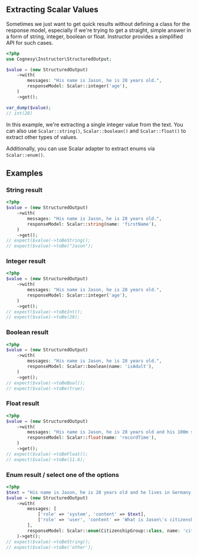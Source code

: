 ## Extracting Scalar Values

Sometimes we just want to get quick results without defining a class for the response model, especially if we're trying to get a straight, simple answer in a form of string, integer, boolean or float. Instructor provides a simplified API for such cases.

```php
<?php
use Cognesy\Instructor\StructuredOutput;

$value = (new StructuredOutput)
    ->with(
        messages: "His name is Jason, he is 28 years old.",
        responseModel: Scalar::integer('age'),
    )
    ->get();

var_dump($value);
// int(28)
```

In this example, we're extracting a single integer value from the text. You can also use `Scalar::string()`, `Scalar::boolean()` and `Scalar::float()` to extract other types of values.

Additionally, you can use Scalar adapter to extract enums via `Scalar::enum()`.


## Examples

### String result

```php
<?php
$value = (new StructuredOutput)
    ->with(
        messages: "His name is Jason, he is 28 years old.",
        responseModel: Scalar::string(name: 'firstName'),
    )
    ->get();
// expect($value)->toBeString();
// expect($value)->toBe("Jason");
```

### Integer result

```php
<?php
$value = (new StructuredOutput)
    ->with(
        messages: "His name is Jason, he is 28 years old.",
        responseModel: Scalar::integer('age'),
    )
    ->get();
// expect($value)->toBeInt();
// expect($value)->toBe(28);
```

### Boolean result

```php
<?php
$value = (new StructuredOutput)
    ->with(
        messages: "His name is Jason, he is 28 years old.",
        responseModel: Scalar::boolean(name: 'isAdult'),
    )
    ->get();
// expect($value)->toBeBool();
// expect($value)->toBe(true);
```

### Float result

```php
<?php
$value = (new StructuredOutput)
    ->with(
        messages: "His name is Jason, he is 28 years old and his 100m sprint record is 11.6 seconds.",
        responseModel: Scalar::float(name: 'recordTime'),
    )
    ->get();
// expect($value)->toBeFloat();
// expect($value)->toBe(11.6);
```

### Enum result / select one of the options

```php
<?php
$text = "His name is Jason, he is 28 years old and he lives in Germany.";
$value = (new StructuredOutput)
    ->with(
        messages: [
            ['role' => 'system', 'content' => $text],
            ['role' => 'user', 'content' => 'What is Jason\'s citizenship?'],
        ],
        responseModel: Scalar::enum(CitizenshipGroup::class, name: 'citizenshipGroup'),
    )->get();
// expect($value)->toBeString();
// expect($value)->toBe('other');
```
